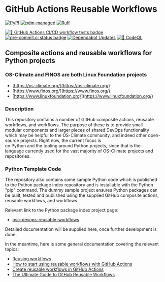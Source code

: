 # GitHub Actions Reusable Workflows

<!-- prettier-ignore-start -->
<!-- markdownlint-disable-next-line MD013 -->
[![PyPI](https://img.shields.io/pypi/v/pdm?logo=python&logoColor=%23cccccc)](https://pypi.org/project/osc-devops-reusable-workflows) [![pdm-managed](https://img.shields.io/endpoint?url=https%3A%2F%2Fcdn.jsdelivr.net%2Fgh%2Fpdm-project%2F.github%2Fbadge.json)](https://pdm-project.org) [![Ruff](https://img.shields.io/endpoint?url=https://raw.githubusercontent.com/astral-sh/ruff/main/assets/badge/v2.json)](https://github.com/astral-sh/ruff)

<!-- markdownlint-disable-next-line MD013 -->
[![🧪 GitHub Actions CI/CD workflow tests badge]][GHA workflow runs list] [![pre-commit.ci status badge]][pre-commit.ci results page] [![Dependabot Updates](https://github.com/os-climate/devops-reusable-workflows/actions/workflows/dependabot/dependabot-updates/badge.svg)](https://github.com/os-climate/devops-reusable-workflows/actions/workflows/dependabot/dependabot-updates) [![🔐 CodeQL](https://github.com/os-climate/devops-reusable-workflows/actions/workflows/codeql.yaml/badge.svg)](https://github.com/os-climate/devops-reusable-workflows/actions/workflows/codeql.yaml)
<!-- prettier-ignore-end -->

## Composite actions and reusable workflows for Python projects

### OS-Climate and FINOS are both Linux Foundation projects

- [https://os-climate.org/](https://os-climate.org/)
- [https://www.finos.org/](https://www.finos.org/)
- [https://www.linuxfoundation.org/](https://www.linuxfoundation.org/)

### Description

This repository contains a number of GitHub composite actions, reusable workflows,
and workflows. The purpose of these is to provide small modular components and
larger pieces of shared DevOps functionality which may be helpful to the OS-Climate
community, and indeed other open-source projects. Right now, the current focus is\
on Python and the tooling around Python projects, since that is the language
currently used for the vast majority of OS-Climate projects and repositories.

### Python Template Code

The repository also contains some sample Python code which is published to the Python
package index repository and is installable with the Python "pip" command. The
dummy sample project ensures Python packages can be built, tested and published
using the supplied GitHub composite actions, reusable workflows, and workflows.

Relevant link to the Python package index project page:

- [osc-devops-reusable-workflows](https://pypi.org/project/osc-devops-reusable-workflows)

Detailed documentation will be supplied here, once further development is done.

In the meantime, here is some general documentation covering the relevant topics:

- [Reusing workflows](https://docs.github.com/en/actions/using-workflows/reusing-workflows)
- [How to start using reusable workflows with GitHub Actions](https://github.blog/2022-02-10-using-reusable-workflows-github-actions/)
- [Create reusable workflows in GitHub Actions](https://resources.github.com/learn/pathways/automation/intermediate/create-reusable-workflows-in-github-actions/)
- [The Ultimate Guide to GitHub Reusable Workflows](https://www.dhiwise.com/post/the-ultimate-guide-to-github-reusable-workflows-maximize-efficiency-and-collaboration)

<!--
[comment]: # SPDX-License-Identifier: Apache-2.0
[comment]: # SPDX-FileCopyrightText: 2024 The Linux Foundation <https://linuxfoundation.org>
-->

<!--
[comment]: # Section below is sourced by the badges displayed under the project heading
-->

[🧪 GitHub Actions CI/CD workflow tests badge]: https://github.com/os-climate/devops-reusable-workflows/actions/workflows/repository.yaml/badge.svg?branch=main&event=push
[GHA workflow runs list]: https://github.com/os-climate/devops-reusable-workflows/actions/workflows/repository.yaml?query=branch%3Amain
[pre-commit.ci results page]: https://results.pre-commit.ci/latest/github/os-climate/devops-reusable-workflows/main
[pre-commit.ci status badge]: https://results.pre-commit.ci/badge/github/os-climate/devops-reusable-workflows/main.svg
